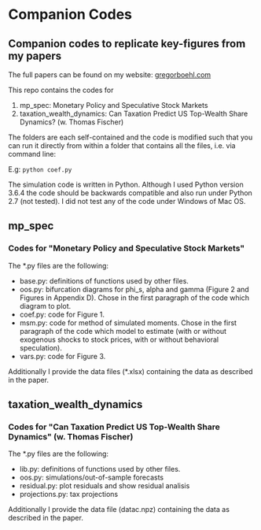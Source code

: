 
# Companion Codes
## Companion codes to replicate key-figures from my papers

The full papers can be found on my website: [gregorboehl.com](gregorboehl.com)

This repo contains the codes for

1. mp_spec: Monetary Policy and Speculative Stock Markets 
2. taxation_wealth_dynamics: Can Taxation Predict US Top-Wealth Share Dynamics? (w. Thomas Fischer)

The folders are each self-contained and the code is modified such that you can run it directly from within a folder that contains all the files, i.e. via command line: 

E.g: `python coef.py`

The simulation code is written in Python. Although I used Python version 3.6.4 the code should be backwards compatible and also run under Python 2.7 (not tested). I did not test any of the code under Windows of Mac OS.

## mp_spec
### Codes for "Monetary Policy and Speculative Stock Markets"

The *.py files are the following:
  
   * base.py: definitions of functions used by other files.
   * oos.py: bifurcation diagrams for phi_s, alpha and gamma (Figure 2 and Figures in Appendix D). Chose in the first paragraph of the code which diagram to plot.
   * coef.py: code for Figure 1.
   * msm.py: code for method of simulated moments. Chose in the first paragraph of the code which model to estimate (with or without exogenous shocks to stock prices, with or without behavioral speculation).
   * vars.py: code for Figure 3.

Additionally I provide the data files (*.xlsx) containing the data as described in the paper.

## taxation_wealth_dynamics
### Codes for "Can Taxation Predict US Top-Wealth Share Dynamics" (w. Thomas Fischer)

The *.py files are the following:
  
   * lib.py: definitions of functions used by other files.
   * oos.py: simulations/out-of-sample forecasts
   * residual.py: plot residuals and show residual analisis
   * projections.py: tax projections

Additionally I provide the data file (datac.npz) containing the data as described in the paper.
